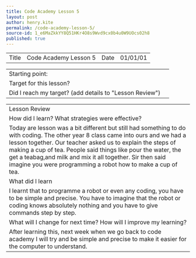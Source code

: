 ```yaml
---
title: Code Academy Lesson 5
layout: post
author: henry.kite
permalink: /code-academy-lesson-5/
source-id: 1_e6MaZkkYY8Q51HKr4O8s9Wvd9cx0b4u0W9UOcs02h8
published: true
---
```

<table>
  <tr>
    <td>Title</td>
    <td>Code Academy Lesson 5</td>
    <td>Date</td>
    <td>01/01/01</td>
  </tr>
</table>


<table>
  <tr>
    <td>Starting point:</td>
    <td></td>
  </tr>
  <tr>
    <td>Target for this lesson?</td>
    <td></td>
  </tr>
  <tr>
    <td>Did I reach my target? 
(add details to "Lesson Review")</td>
    <td> </td>
  </tr>
</table>


<table>
  <tr>
    <td>Lesson Review</td>
  </tr>
  <tr>
    <td>How did I learn? What strategies were effective? </td>
  </tr>
  <tr>
    <td>Today are lesson was a bit different but still had something to do with coding. The other year 8 class came into ours and we had a lesson together. Our teacher asked us to  explain the steps of making a cup of tea. People said things like pour the water, the get a teabag,and milk and mix it all together. Sir then said imagine you were programming a robot how to make a cup of tea. </td>
  </tr>
  <tr>
    <td>What did I learn</td>
  </tr>
  <tr>
    <td>I learnt that to programme a robot or even any coding, you have to be simple and precise. You have to imagine that the robot or coding knows absolutely nothing and you have to give commands step by step.</td>
  </tr>
  <tr>
    <td>What will I change for next time? How will I improve my learning?</td>
  </tr>
  <tr>
    <td>After learning this, next week when we go back to code academy I will try and be simple and precise to make it easier for the computer to understand.</td>
  </tr>
</table>


